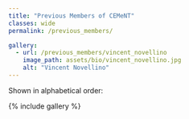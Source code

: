 ```yaml
---
title: "Previous Members of CEMeNT"
classes: wide
permalink: /previous_members/

gallery:
  - url: /previous_members/vincent_novellino
    image_path: assets/bio/vincent_novellino.jpg
    alt: "Vincent Novellino"
---
```


Shown in alphabetical order:

{% include gallery %}
